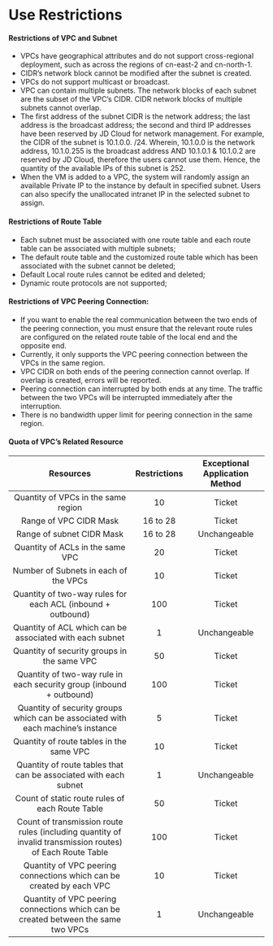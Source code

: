 # Use Restrictions

#### Restrictions of VPC and Subnet

- VPCs have geographical attributes and do not support cross-regional deployment, such as across the regions of cn-east-2 and cn-north-1.
- CIDR’s network block cannot be modified after the subnet is created.
- VPCs do not support multicast or broadcast.
- VPC can contain multiple subnets. The network blocks of each subnet are the subset of the VPC’s CIDR. CIDR network blocks of multiple subnets cannot overlap.
- The first address of the subnet CIDR is the network address; the last address is the broadcast address; the second and third IP addresses have been reserved by JD Cloud for network management. For example, the CIDR of the subnet is 10.1.0.0. /24. Wherein, 10.1.0.0 is the network address, 10.1.0.255 is the broadcast address AND 10.1.0.1 & 10.1.0.2 are reserved by JD Cloud, therefore the users cannot use them. Hence, the quantity of the available IPs of this subnet is 252.
- When the VM is added to a VPC, the system will randomly assign an available Private IP to the instance by default in specified subnet. Users can also specify the unallocated intranet IP in the selected subnet to assign.



#### Restrictions of Route Table

- Each subnet must be associated with one route table and each route table can be associated with multiple subnets;
- The default route table and the customized route table which has been associated with the subnet cannot be deleted;
- Default Local route rules cannot be edited and deleted;
- Dynamic route protocols are not supported;



#### Restrictions of VPC Peering Connection:

- If you want to enable the real communication between the two ends of the peering connection, you must ensure that the relevant route rules are configured on the related route table of the local end and the opposite end.
- Currently, it only supports the VPC peering connection between the VPCs in the same region.
- VPC CIDR on both ends of the peering connection cannot overlap. If overlap is created, errors will be reported.
- Peering connection can interrupted  by both ends at any time. The traffic between the two VPCs will be interrupted immediately after the interruption.
- There is no bandwidth upper limit for peering connection in the same region.



#### Quota of VPC’s Related Resource

| Resources 	| Restrictions 	| Exceptional Application Method 	|
| :-: | :-: | :-: |
|Quantity of VPCs in the same region 	|10	| Ticket 	|
|Range of VPC CIDR Mask 	|16 to 28	| Ticket 	|
|Range of subnet CIDR Mask 	|16 to 28	| Unchangeable 	|
|Quantity of ACLs in the same VPC	|20	| Ticket 	|
|Number of Subnets in each of the VPCs	|10	| Ticket	|
|Quantity of two-way rules for each ACL (inbound + outbound) 	|100	| Ticket 	|
|Quantity of ACL which can be associated with each subnet 	|1	| Unchangeable 	|
|Quantity of security groups in the same VPC	|50	| Ticket 	|
|Quantity of two-way rule in each security group (inbound + outbound) 	|100	| Ticket 	|
|Quantity of security groups which can be associated with each machine’s instance 	|5	| Ticket 	|
|Quantity of route tables in the same VPC	|10	| Ticket 	|
|Quantity of route tables that can be associated with each subnet 	|1	| Unchangeable 	|
|Count of static route rules of each Route Table	|50	| Ticket	|
|Count of transmission route rules (including quantity of invalid transmission routes) of Each Route Table	|100	| Ticket	|
|Quantity of VPC peering connections which can be created by each VPC 	|10	| Ticket 	|
|Quantity of VPC peering connections which can be created between the same two VPCs 	|1	| Unchangeable 	|


